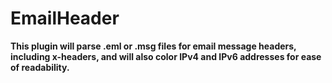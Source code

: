 # EmailHeader
**This plugin will parse .eml or .msg files for email message headers, including x-headers, and will also color IPv4 and IPv6 addresses for ease of readability.**
